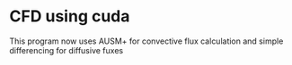 # CFD using cuda
This program now uses AUSM+ for convective flux calculation and simple differencing for diffusive fuxes
